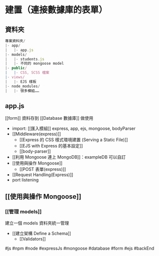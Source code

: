# 建置（連接數據庫的表單）
## 資料夾
```js
專案資料夾/
|- app/				
|	|- app.js
|- models/				
|	|- students.js
|	|- 不同的 mongoose model
|- public/				
|	|- CSS, SCSS 檔案
|- views/				
|	|- EJS 樣板
|- node_modules/				
|	|- 很多模組……
```

## app.js
[[form]] 資料存到 [[Database 數據庫]] 做使用
- import: [[匯入模組]] express, app, ejs, mongoose, bodyParser
- [[Middleware(express)]]
	- [[Express 的 CSS 樣式環境建置 (Serving a Static File)]]
	- [[EJS with Express 的基本設定]]
	- [[body-parser]]
- [[利用 Mongoose 連上 MongoDB]]：exampleDB 可以自訂
- [[使用與操作 Mongoose]]
	- [[POST 表單(express)]]
- [[Request Handling(Express)]]
- port listening


## [[使用與操作 Mongoose]]
### [[管理 models]]
建立一個 models 資料夾統一管理
- [[建立架構 Define a Schema]]
	- [[Validators]]

#js #npm #node #expressJs #mongoose #database #form #ejs #backEnd 